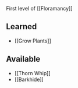 First level of [[Floramancy]]
## Learned
- [[Grow Plants]]
## Available
- [[Thorn Whip]]
- [[Barkhide]]